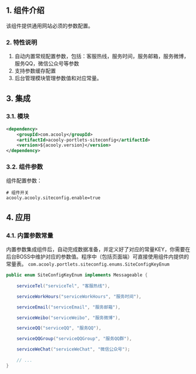 <!-- title: 网站配置组件 -->
<!-- type: portlets -->
<!-- author: zhangpu -->
<!-- date: 2019-03-27 -->
## 1. 组件介绍
该组件提供通用网站必须的参数配置。

### 2. 特性说明

1. 自动内置常规配置参数，包括：客服热线，服务时间，服务邮箱，服务微博，服务QQ，微信公众号等参数
2. 支持参数缓存配置
3. 后台管理模块管理参数值和对应常量。


## 3. 集成

### 3.1. 模块

```xml
<dependency>
    <groupId>com.acooly</groupId>
    <artifactId>acooly-portlets-siteconfig</artifactId>
    <version>${acooly.version}</version>
</dependency>
```

### 3.2. 组件参数

组件配置参数：

```
# 组件开关
acooly.acooly.siteconfig.enable=true
```

## 4. 应用

### 4.1. 内置参数常量

内置参数集成组件后，自动完成数据准备，并定义好了对应的常量KEY，你需要在后台BOSS中维护对应的参数值。程序中（包括页面端）可直接使用组件内提供的常量表。
`com.acooly.portlets.siteconfig.enums.SiteConfigKeyEnum`

```java
public enum SiteConfigKeyEnum implements Messageable {
    
    serviceTel("serviceTel", "客服热线"),

    serviceWorkHours("serviceWorkHours", "服务时间"),

    serviceEmail("serviceEmail", "服务邮箱"),

    serviceWeibo("serviceWeibo", "服务微博"),

    serviceQQ("serviceQQ", "服务QQ"),

    serviceQQGroup("serviceQQGroup", "服务QQ群"),

    serviceWeChat("serviceWeChat", "微信公众号");
    
    // ...
}
```

